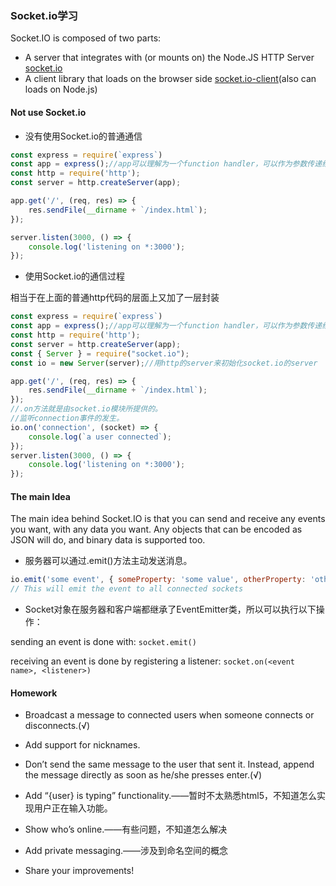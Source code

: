 ### Socket.io学习

Socket.IO is composed of two parts:

- A server that integrates with (or mounts on) the Node.JS HTTP Server [socket.io](https://github.com/socketio/socket.io)
- A client library that loads on the browser side [socket.io-client](https://github.com/socketio/socket.io-client)(also can loads on Node.js)

#### Not use Socket.io

* 没有使用Socket.io的普通通信

```javascript
const express = require(`express`)
const app = express();//app可以理解为一个function handler，可以作为参数传递给http连接。
const http = require('http');
const server = http.createServer(app);

app.get('/', (req, res) => {
    res.sendFile(__dirname + `/index.html`);
});

server.listen(3000, () => {
    console.log('listening on *:3000');
});
```

* 使用Socket.io的通信过程

相当于在上面的普通http代码的层面上又加了一层封装

```javascript
const express = require(`express`)
const app = express();//app可以理解为一个function handler，可以作为参数传递给http连接。
const http = require('http');
const server = http.createServer(app);
const { Server } = require("socket.io");
const io = new Server(server);//用http的server来初始化socket.io的server

app.get('/', (req, res) => {
    res.sendFile(__dirname + `/index.html`);
});
//.on方法就是由socket.io模块所提供的。
//监听connection事件的发生。
io.on('connection', (socket) => {
    console.log(`a user connected`);
});
server.listen(3000, () => {
    console.log('listening on *:3000');
});
```

#### The main Idea

The main idea behind Socket.IO is that you can send and receive any events you want, with any data you want. Any objects that can be encoded as JSON will do, and binary data is supported too.

* 服务器可以通过.emit()方法主动发送消息。

```javascript
io.emit('some event', { someProperty: 'some value', otherProperty: 'other value' });
// This will emit the event to all connected sockets
```

* Socket对象在服务器和客户端都继承了EventEmitter类，所以可以执行以下操作：

sending an event is done with: `socket.emit()`

receiving an event is done by registering a listener: `socket.on(<event name>, <listener>)`

#### Homework

- Broadcast a message to connected users when someone connects or disconnects.(√)

- Add support for nicknames.
- Don’t send the same message to the user that sent it. Instead, append the message directly as soon as he/she presses enter.(√)
- Add “{user} is typing” functionality.——暂时不太熟悉html5，不知道怎么实现用户正在输入功能。
- Show who’s online.——有些问题，不知道怎么解决
- Add private messaging.——涉及到命名空间的概念
- Share your improvements!

